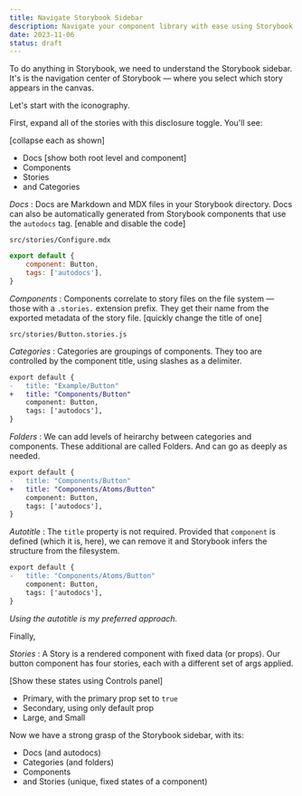 ```yaml
---
title: Navigate Storybook Sidebar
description: Navigate your component library with ease using Storybook's intuitive sidebar. Understand its hierarchical organization of categories, folders, and components. And filter components quickly with global search.
date: 2023-11-06
status: draft
---
```


To do anything in Storybook, we need to understand the Storybook sidebar.
It's is the navigation center of Storybook — where you select which story appears in the canvas.

Let's start with the iconography.

First, expand all of the stories with this disclosure toggle.
You'll see:

[collapse each as shown]

- Docs [show both root level and component]
- Components
- Stories
- and Categories

_Docs_
: Docs are Markdown and MDX files in your Storybook directory. Docs can also be automatically generated from Storybook components that use the `autodocs` tag. [enable and disable the code]

```
src/stories/Configure.mdx
```

```js {3}
export default {
	component: Button,
	tags: ['autodocs'],
}
```

_Components_
: Components correlate to story files on the file system — those with a `.stories.` extension prefix. They get their name from the exported metadata of the story file. [quickly change the title of one]

```plaintext /[.]stories/
src/stories/Button.stories.js
```

_Categories_
: Categories are groupings of components. They too are controlled by the component title, using slashes as a delimiter.

```diff language="js"
export default {
-	title: "Example/Button"
+	title: "Components/Button"
	component: Button,
	tags: ['autodocs'],
}
```

_Folders_
: We can add levels of heirarchy between categories and components. These additional are called Folders. And can go as deeply as needed.

```diff language="js"
export default {
-	title: "Components/Button"
+	title: "Components/Atoms/Button"
	component: Button,
	tags: ['autodocs'],
}
```

_Autotitle_
: The `title` property is not required. Provided that `component` is defined (which it is, here), we can remove it and Storybook infers the structure from the filesystem.

```diff language="js"
export default {
-	title: "Components/Atoms/Button"
	component: Button,
	tags: ['autodocs'],
}
```

_Using the autotitle is my preferred approach._

Finally,

_Stories_
: A Story is a rendered component with fixed data (or props). Our button component has four stories, each with a different set of args applied.

[Show these states using Controls panel]

- Primary, with the primary prop set to `true`
- Secondary, using only default prop
- Large, and Small

Now we have a strong grasp of the Storybook sidebar, with its:

- Docs (and autodocs)
- Categories (and folders)
- Components
- and Stories (unique, fixed states of a component)
